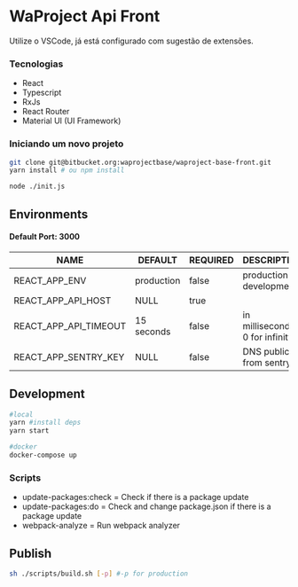 WaProject Api Front 
===================

Utilize o VSCode, já está configurado com sugestão de extensões.

### Tecnologias

* React
* Typescript
* RxJs
* React Router
* Material UI (UI Framework)

### Iniciando um novo projeto

```bash
git clone git@bitbucket.org:waprojectbase/waproject-base-front.git
yarn install # ou npm install

node ./init.js
```

Environments
------------

#### Default Port: 3000  

| NAME                  | DEFAULT    | REQUIRED | DESCRIPTION                     |
|-----------------------|------------|----------|---------------------------------|
| REACT_APP_ENV         | production | false    | production or development       |
| REACT_APP_API_HOST    | NULL       | true     |                                 |
| REACT_APP_API_TIMEOUT | 15 seconds | false    | in milliseconds, 0 for infinity |
| REACT_APP_SENTRY_KEY  | NULL       | false    | DNS public from sentry.io       |

Development
-----------
```bash
#local
yarn #install deps
yarn start

#docker
docker-compose up
```

### Scripts
* update-packages:check = Check if there is a package update
* update-packages:do = Check and change package.json if there is a package update
* webpack-analyze = Run webpack analyzer

Publish
-----------
```bash
sh ./scripts/build.sh [-p] #-p for production
```